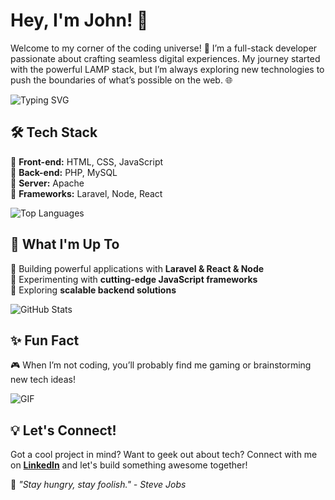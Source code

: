 # Hey, I'm John! 👋  

Welcome to my corner of the coding universe! 🚀 I’m a full-stack developer passionate about crafting seamless digital experiences. My journey started with the powerful LAMP stack, but I’m always exploring new technologies to push the boundaries of what’s possible on the web. 🌐  

![Typing SVG](https://readme-typing-svg.herokuapp.com?font=Fira+Code&size=18&pause=1000&color=00E676&width=435&lines=Full+Stack+Developer;Passionate+about+Coding;Always+Learning+New+Things)  

## 🛠️ Tech Stack  

🔹 **Front-end:** HTML, CSS, JavaScript  
🔹 **Back-end:** PHP, MySQL  
🔹 **Server:** Apache  
🔹 **Frameworks:** Laravel, Node, React  

![Top Languages](https://github-readme-stats.vercel.app/api/top-langs/?username=johnd3v&layout=compact&theme=radical)  

## 🚀 What I'm Up To  

🔹 Building powerful applications with **Laravel & React & Node**  
🔹 Experimenting with **cutting-edge JavaScript frameworks**  
🔹 Exploring **scalable backend solutions**  

![GitHub Stats](https://github-readme-stats.vercel.app/api?username=johnd3v&show_icons=true&theme=radical)  

## ✨ Fun Fact  

🎮 When I’m not coding, you’ll probably find me gaming or brainstorming new tech ideas!  

![GIF](https://media.giphy.com/media/qgQUggAC3Pfv687qPC/giphy.gif)  

## 💡 Let's Connect!  

Got a cool project in mind? Want to geek out about tech? Connect with me on **[LinkedIn](https://www.linkedin.com/in/johnd3v/)** and let's build something awesome together!  

📢 _"Stay hungry, stay foolish." - Steve Jobs_  
